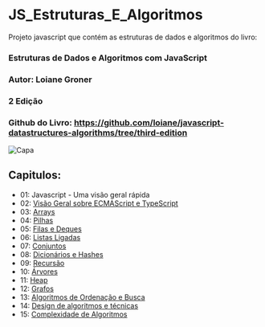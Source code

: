 # JS_Estruturas_E_Algoritmos

Projeto javascript que contém as estruturas de dados e algoritmos do livro: 

### Estruturas de Dados e Algoritmos com JavaScript
### Autor: Loiane Groner 
### 2 Edição 

### Github do Livro: https://github.com/loiane/javascript-datastructures-algorithms/tree/third-edition


![Capa](https://user-images.githubusercontent.com/18336972/133320421-e7566333-7196-4f49-8259-1275065bc257.jpg)

## Capitulos:

* 01: Javascript - Uma visão geral rápida
* 02: [Visão Geral sobre ECMAScript e TypeScript](https://github.com/andrealvesaraujo/JS_Estruturas_E_Algoritmos/tree/main/Cap2)
* 03: [Arrays](https://github.com/andrealvesaraujo/JS_Estruturas_E_Algoritmos/tree/main/Cap3)
* 04: [Pilhas](https://github.com/andrealvesaraujo/JS_Estruturas_E_Algoritmos/tree/main/Cap4)
* 05: [Filas e Deques](https://github.com/andrealvesaraujo/JS_Estruturas_E_Algoritmos/tree/main/Cap5)
* 06: [Listas Ligadas](https://github.com/andrealvesaraujo/JS_Estruturas_E_Algoritmos/tree/main/Cap6)
* 07: [Conjuntos](https://github.com/andrealvesaraujo/JS_Estruturas_E_Algoritmos/tree/main/Cap7)
* 08: [Dicionários e Hashes](https://github.com/andrealvesaraujo/JS_Estruturas_E_Algoritmos/tree/main/Cap8)
* 09: [Recursão](https://github.com/andrealvesaraujo/JS_Estruturas_E_Algoritmos/tree/main/Cap9)
* 10: [Árvores](https://github.com/andrealvesaraujo/JS_Estruturas_E_Algoritmos/tree/main/Cap10)
* 11: [Heap](https://github.com/andrealvesaraujo/JS_Estruturas_E_Algoritmos/tree/main/Cap11)
* 12: [Grafos](https://github.com/andrealvesaraujo/JS_Estruturas_E_Algoritmos/tree/main/Cap12)
* 13: [Algoritmos de Ordenação e Busca](https://github.com/andrealvesaraujo/JS_Estruturas_E_Algoritmos/tree/main/Cap13)
* 14: [Design de algoritmos e técnicas](https://github.com/andrealvesaraujo/JS_Estruturas_E_Algoritmos/tree/main/Cap14)
* 15: [Complexidade de Algoritmos](https://github.com/andrealvesaraujo/JS_Estruturas_E_Algoritmos/tree/main/Cap15)
